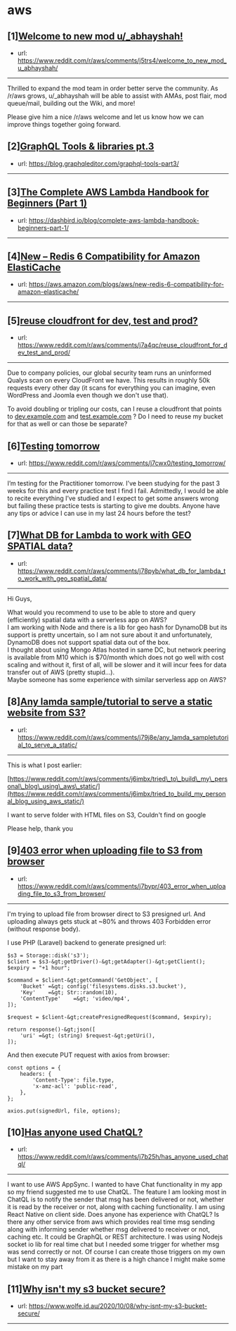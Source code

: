 # aws
## [1][Welcome to new mod u/_abhayshah!](https://www.reddit.com/r/aws/comments/j5trs4/welcome_to_new_mod_u_abhayshah/)
- url: https://www.reddit.com/r/aws/comments/j5trs4/welcome_to_new_mod_u_abhayshah/
---
Thrilled to expand the mod team in order better serve the community. As /r/aws grows, u/_abhayshah will be able to assist with AMAs, post flair, mod queue/mail, building out the Wiki, and more!   


Please give him a nice /r/aws welcome and let us know how we can improve things together going forward.
## [2][GraphQL Tools &amp; libraries pt.3](https://www.reddit.com/r/aws/comments/j7bltp/graphql_tools_libraries_pt3/)
- url: https://blog.graphqleditor.com/graphql-tools-part3/
---

## [3][The Complete AWS Lambda Handbook for Beginners (Part 1)](https://www.reddit.com/r/aws/comments/j6tlnf/the_complete_aws_lambda_handbook_for_beginners/)
- url: https://dashbird.io/blog/complete-aws-lambda-handbook-beginners-part-1/
---

## [4][New – Redis 6 Compatibility for Amazon ElastiCache](https://www.reddit.com/r/aws/comments/j70d5r/new_redis_6_compatibility_for_amazon_elasticache/)
- url: https://aws.amazon.com/blogs/aws/new-redis-6-compatibility-for-amazon-elasticache/
---

## [5][reuse cloudfront for dev, test and prod?](https://www.reddit.com/r/aws/comments/j7a4qc/reuse_cloudfront_for_dev_test_and_prod/)
- url: https://www.reddit.com/r/aws/comments/j7a4qc/reuse_cloudfront_for_dev_test_and_prod/
---
Due to company policies, our global security team runs an uninformed Qualys scan on every CloudFront we have. This results in roughly 50k requests every other day (it scans for everything you can imagine, even WordPress and Joomla even though we don't use that).

To avoid doubling or tripling our costs, can I reuse a cloudfront that points to [dev.example.com](https://dev.example.com) and [test.example.com](https://test.example.com) ? Do I need to reuse my bucket for that as well or can those be separate?
## [6][Testing tomorrow](https://www.reddit.com/r/aws/comments/j7cwx0/testing_tomorrow/)
- url: https://www.reddit.com/r/aws/comments/j7cwx0/testing_tomorrow/
---
I’m testing for the Practitioner tomorrow. I’ve been studying for the past 3 weeks for this and every practice test I find I fail. Admittedly, I would be able to recite everything I’ve studied and I expect to get some answers wrong but failing these practice tests is starting to give me doubts. Anyone have any tips or advice I can use in my last 24 hours before the test?
## [7][What DB for Lambda to work with GEO SPATIAL data?](https://www.reddit.com/r/aws/comments/j78pyb/what_db_for_lambda_to_work_with_geo_spatial_data/)
- url: https://www.reddit.com/r/aws/comments/j78pyb/what_db_for_lambda_to_work_with_geo_spatial_data/
---
Hi Guys,

What would you recommend to use to be able to store and query (efficiently) spatial data with a serverless app on AWS?  
I am working with Node and there is a lib for geo hash for DynamoDB but its support is pretty uncertain, so I am not sure about it and unfortunately, DynamoDB does not support spatial data out of the box.  
I thought about using Mongo Atlas hosted in same DC, but network peering is available from M10 which is $70/month which does not go well with cost scaling and without it, first of all, will be slower and it will incur fees for data transfer out of AWS (pretty stupid...).  
Maybe someone has some experience with similar serverless app on AWS?
## [8][Any lamda sample/tutorial to serve a static website from S3?](https://www.reddit.com/r/aws/comments/j79j8e/any_lamda_sampletutorial_to_serve_a_static/)
- url: https://www.reddit.com/r/aws/comments/j79j8e/any_lamda_sampletutorial_to_serve_a_static/
---
This is what I post earlier:

[https://www.reddit.com/r/aws/comments/j6imbx/tried\_to\_build\_my\_personal\_blog\_using\_aws\_static/](https://www.reddit.com/r/aws/comments/j6imbx/tried_to_build_my_personal_blog_using_aws_static/)

I want to serve folder with HTML files on S3, Couldn't find on google

Please help, thank you
## [9][403 error when uploading file to S3 from browser](https://www.reddit.com/r/aws/comments/j7bypr/403_error_when_uploading_file_to_s3_from_browser/)
- url: https://www.reddit.com/r/aws/comments/j7bypr/403_error_when_uploading_file_to_s3_from_browser/
---
I'm trying to upload file from browser direct to S3 presigned url.  And uploading always gets stuck at \~80% and throws 403 Forbidden error (without response body).

I use PHP (Laravel) backend to generate presigned url:

    $s3 = Storage::disk('s3');
    $client = $s3-&gt;getDriver()-&gt;getAdapter()-&gt;getClient();
    $expiry = "+1 hour";
    
    $command = $client-&gt;getCommand('GetObject', [
        'Bucket' =&gt; config('filesystems.disks.s3.bucket'),
        'Key'    =&gt; Str::random(10),
        'ContentType'    =&gt; 'video/mp4',
    ]);
    
    $request = $client-&gt;createPresignedRequest($command, $expiry);
    
    return response()-&gt;json([
        'uri' =&gt; (string) $request-&gt;getUri(),
    ]);

And then execute PUT request with axios from browser:

    const options = {
        headers: {
            'Content-Type': file.type,
            'x-amz-acl': 'public-read',
        },
    };
    
    axios.put(signedUrl, file, options);
## [10][Has anyone used ChatQL?](https://www.reddit.com/r/aws/comments/j7b25h/has_anyone_used_chatql/)
- url: https://www.reddit.com/r/aws/comments/j7b25h/has_anyone_used_chatql/
---
I want to use AWS AppSync. I wanted to have Chat functionality in my app so my friend suggested me to use ChatQL. The feature I am looking most in ChatQL is to notify the sender that msg has been delivered or not, whether it is read by the receiver or not, along with caching functionality. I am using React Native on client side. Does anyone has experience with ChatQL? Is there any other service from aws which provides real time msg sending along with informing sender whether msg delivered to receiver or not, caching etc. It could be GraphQL or REST architecture. I was using Nodejs socket io lib for real time chat but I needed some trigger for whether msg was send correctly or not. Of course I can create those triggers on my own but I want to stay away from it as there is a high chance I might make some mistake on my part
## [11][Why isn't my s3 bucket secure?](https://www.reddit.com/r/aws/comments/j7azky/why_isnt_my_s3_bucket_secure/)
- url: https://www.wolfe.id.au/2020/10/08/why-isnt-my-s3-bucket-secure/
---

